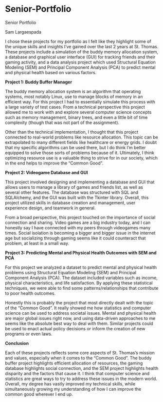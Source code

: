 # Senior-Portfolio

Senior Portfolio

Sam Largaespada

I chose these projects for my portfolio as I felt like they highlight some of the unique skills and insights I’ve gained over the last 2 years at St. Thomas. These projects include a simulation of the buddy memory allocation system, a database and graphical user interface (GUI) for tracking friends and their gaming activity, and a data analysis project which used Structural Equation Modeling (SEM) and Principal Component Analysis (PCA) to predict mental and physical health based on various factors.


**Project 1: Buddy Buffer Manager**

The buddy memory allocation system is an algorithm that operating systems, most notably Linux, use to manage blocks of memory in an efficient way. For this project I had to essentially simulate this process with a large variety of test cases. From a technical perspective this project allowed me to work with and explore several computer science concepts such as memory management, binary trees, and even a little bit of time complexity (though that was not part of the assignment).

Other than the technical implementation, I thought that this project connected to real-world problems like resource allocation. This topic can be extrapolated to many different fields like healthcare or energy grids. I doubt that my specific algorithms can be used there, but I do think I’m better equipped to solve those sorts of problems because of it. Ultimately, I think optimizing resource use is a valuable thing to strive for in our society, which in the end helps to improve the “Common Good”.


**Project 2: Videogame Database and GUI**

This project involved designing and implementing a database and GUI that allows users to manage a library of games and friends list, as well as several other features. The database was structured with SQL and SQLAlchemy, and the GUI was built with the Tkinter library. Overall, this project utilized skills in database creation and management, user experience design, and teamwork in general.

From a broad perspective, this project touched on the importance of social connection and sharing. Video games are a big industry today, and I can honestly say I have connected with my peers through videogames many times. Social isolation is becoming a bigger and bigger issue in the internet age but socializing through gaming seems like it could counteract that problem, at least in a small way.


**Project 3: Predicting Mental and Physical Health Outcomes with SEM and PCA**

For this project we analyzed a dataset to predict mental and physical health problems using Structural Equation Modeling (SEM) and Principal Component Analysis (PCA). The dataset included variables such as income, physical characteristics, and life satisfaction. By applying these statistical techniques, we were able to find some patterns/relationships that contribute to poor health outcomes.

Honestly this is probably the project that most directly dealt with the topic of the “Common Good”. It really showed me how statistics and computer science can be used to address societal issues. Mental and physical health are major global issues right now, and using data-driven approaches to me seems like the absolute best way to deal with them. Similar projects could be used to enact actual policy decisions or inform the creation of new programs or even laws.


**Conclusion**

Each of these projects reflects some core aspects of St. Thomas’s mission and values, especially when it comes to the “Common Good”. The buddy buffer project highlights efficient allocation of resources, the gaming database highlights social connection, and the SEM project highlights health disparity and the factors that cause it. I think that computer science and statistics are great ways to try to address these issues in the modern world. Overall, my degree has vastly improved my technical skills, while simultaneously growing my understanding of how I can improve the common good wherever I end up.
